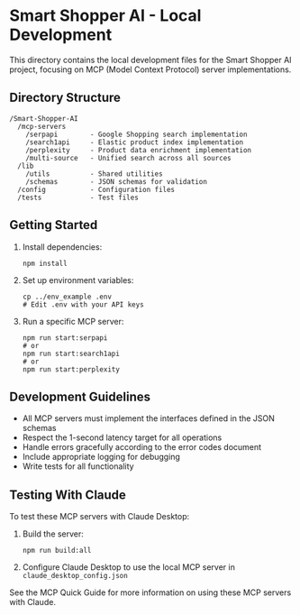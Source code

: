 # Smart Shopper AI - Local Development

This directory contains the local development files for the Smart Shopper AI project, focusing on MCP (Model Context Protocol) server implementations.

## Directory Structure

```
/Smart-Shopper-AI
  /mcp-servers
    /serpapi        - Google Shopping search implementation
    /search1api     - Elastic product index implementation 
    /perplexity     - Product data enrichment implementation
    /multi-source   - Unified search across all sources
  /lib
    /utils          - Shared utilities
    /schemas        - JSON schemas for validation
  /config           - Configuration files
  /tests            - Test files
```

## Getting Started

1. Install dependencies:
   ```
   npm install
   ```

2. Set up environment variables:
   ```
   cp ../env_example .env
   # Edit .env with your API keys
   ```

3. Run a specific MCP server:
   ```
   npm run start:serpapi
   # or
   npm run start:search1api
   # or
   npm run start:perplexity
   ```

## Development Guidelines

- All MCP servers must implement the interfaces defined in the JSON schemas
- Respect the 1-second latency target for all operations
- Handle errors gracefully according to the error codes document
- Include appropriate logging for debugging
- Write tests for all functionality

## Testing With Claude

To test these MCP servers with Claude Desktop:

1. Build the server:
   ```
   npm run build:all
   ```

2. Configure Claude Desktop to use the local MCP server in `claude_desktop_config.json`

See the MCP Quick Guide for more information on using these MCP servers with Claude.
